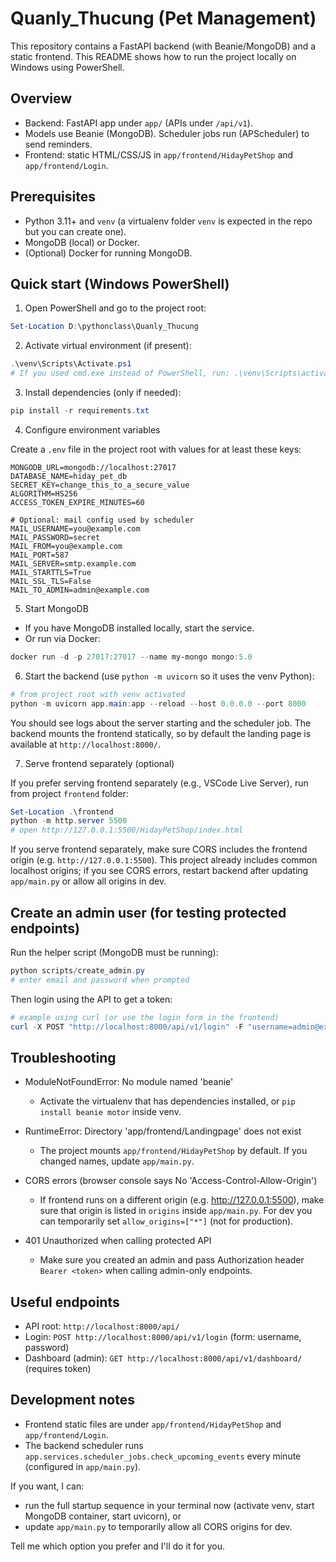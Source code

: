 # Quanly_Thucung (Pet Management)

This repository contains a FastAPI backend (with Beanie/MongoDB) and a static frontend.
This README shows how to run the project locally on Windows using PowerShell.

## Overview
- Backend: FastAPI app under `app/` (APIs under `/api/v1`).
- Models use Beanie (MongoDB). Scheduler jobs run (APScheduler) to send reminders.
- Frontend: static HTML/CSS/JS in `app/frontend/HidayPetShop` and `app/frontend/Login`.

## Prerequisites
- Python 3.11+ and `venv` (a virtualenv folder `venv` is expected in the repo but you can create one). 
- MongoDB (local) or Docker.
- (Optional) Docker for running MongoDB.

## Quick start (Windows PowerShell)

1) Open PowerShell and go to the project root:

```powershell
Set-Location D:\pythonclass\Quanly_Thucung
```

2) Activate virtual environment (if present):

```powershell
.\venv\Scripts\Activate.ps1
# If you used cmd.exe instead of PowerShell, run: .\venv\Scripts\activate.bat
```

3) Install dependencies (only if needed):

```powershell
pip install -r requirements.txt
```

4) Configure environment variables

Create a `.env` file in the project root with values for at least these keys:

```
MONGODB_URL=mongodb://localhost:27017
DATABASE_NAME=hiday_pet_db
SECRET_KEY=change_this_to_a_secure_value
ALGORITHM=HS256
ACCESS_TOKEN_EXPIRE_MINUTES=60

# Optional: mail config used by scheduler
MAIL_USERNAME=you@example.com
MAIL_PASSWORD=secret
MAIL_FROM=you@example.com
MAIL_PORT=587
MAIL_SERVER=smtp.example.com
MAIL_STARTTLS=True
MAIL_SSL_TLS=False
MAIL_TO_ADMIN=admin@example.com
```

5) Start MongoDB

- If you have MongoDB installed locally, start the service.
- Or run via Docker:

```powershell
docker run -d -p 27017:27017 --name my-mongo mongo:5.0
```

6) Start the backend (use `python -m uvicorn` so it uses the venv Python):

```powershell
# from project root with venv activated
python -m uvicorn app.main:app --reload --host 0.0.0.0 --port 8000
```

You should see logs about the server starting and the scheduler job. The backend mounts the frontend statically, so by default the landing page is available at `http://localhost:8000/`.

7) Serve frontend separately (optional)

If you prefer serving frontend separately (e.g., VSCode Live Server), run from project `frontend` folder:

```powershell
Set-Location .\frontend
python -m http.server 5500
# open http://127.0.0.1:5500/HidayPetShop/index.html
```

If you serve frontend separately, make sure CORS includes the frontend origin (e.g. `http://127.0.0.1:5500`). This project already includes common localhost origins; if you see CORS errors, restart backend after updating `app/main.py` or allow all origins in dev.

## Create an admin user (for testing protected endpoints)

Run the helper script (MongoDB must be running):

```powershell
python scripts/create_admin.py
# enter email and password when prompted
```

Then login using the API to get a token:

```powershell
# example using curl (or use the login form in the frontend)
curl -X POST "http://localhost:8000/api/v1/login" -F "username=admin@example.com" -F "password=yourpassword"
```

## Troubleshooting

- ModuleNotFoundError: No module named 'beanie'
  - Activate the virtualenv that has dependencies installed, or `pip install beanie motor` inside venv.

- RuntimeError: Directory 'app/frontend/Landingpage' does not exist
  - The project mounts `app/frontend/HidayPetShop` by default. If you changed names, update `app/main.py`.

- CORS errors (browser console says No 'Access-Control-Allow-Origin')
  - If frontend runs on a different origin (e.g. http://127.0.0.1:5500), make sure that origin is listed in `origins` inside `app/main.py`. For dev you can temporarily set `allow_origins=["*"]` (not for production).

- 401 Unauthorized when calling protected API
  - Make sure you created an admin and pass Authorization header `Bearer <token>` when calling admin-only endpoints.

## Useful endpoints
- API root: `http://localhost:8000/api/`
- Login: `POST http://localhost:8000/api/v1/login` (form: username, password)
- Dashboard (admin): `GET http://localhost:8000/api/v1/dashboard/` (requires token)

## Development notes
- Frontend static files are under `app/frontend/HidayPetShop` and `app/frontend/Login`.
- The backend scheduler runs `app.services.scheduler_jobs.check_upcoming_events` every minute (configured in `app/main.py`).

If you want, I can:
- run the full startup sequence in your terminal now (activate venv, start MongoDB container, start uvicorn), or
- update `app/main.py` to temporarily allow all CORS origins for dev.

Tell me which option you prefer and I'll do it for you.
